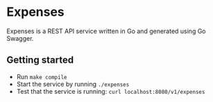 # Expenses

Expenses is a REST API service written in Go and generated using Go Swagger.

## Getting started

- Run `make compile`
- Start the service by running `./expenses`
- Test that the service is running: `curl localhost:8080/v1/expenses`
